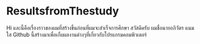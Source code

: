 # ResultsfromThestudy
Hi และนี้คือเรื่องราวของผมที่สร้างขึ้นก่อนที่ผมจะสำเร็จการศึกษา
สวัสดีครับ ผมชื่อนายอภิวัตร แนมใส Github นี้สร้างมาเพื่อเก็บผลงานต่างๆที่เกี่ยวกับโปรแกรมคอมพิวเตอร์

